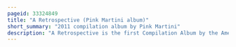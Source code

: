```yaml
---
pageid: 33324849
title: "A Retrospective (Pink Martini album)"
short_summary: "2011 compilation album by Pink Martini"
description: "A Retrospective is the first Compilation Album by the American Group Pink Martini, released in September 2011 in the United Kingdom and the following Month in the United States, Australia and Canada. The Album contains twenty-one Tracks from six Studio Albums. The Compilation also features Remixes from the new York City Disc Jockey Johnny Dynell and Hiroshi Wada."
---
```

